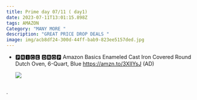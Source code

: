 ```yaml
---
title: Prime day 07/11 ( day1)
date: 2023-07-11T13:01:15.898Z
tags: AMAZON
Category: "MANY MORE "
description: "GREAT PRICE DROP DEALS "
image: img/acb8df24-300d-44ff-bab9-823ee5157ded.jpg
---
```

* 🅿🆁🅸🅲🅴 🅳🆁🅾🅿 
  Amazon Basics Enameled Cast Iron Covered Round Dutch Oven, 6-Quart, Blue 
  https://amzn.to/3XIIYsJ 
  (AD)<!--StartFragment-->

  ![](https://m.media-amazon.com/images/I/81VGcUoaNtL._AC_SL1500_.jpg)

  <!--EndFragment-->

![]()

.